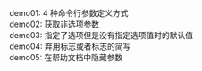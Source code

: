 demo01: 4 种命令行参数定义方式  
demo02: 获取非选项参数  
demo03: 指定了选项但是没有指定选项值时的默认值  
demo04: 弃用标志或者标志的简写  
demo05: 在帮助文档中隐藏参数